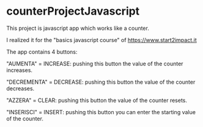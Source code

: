 # counterProjectJavascript

 This project is javascript app which works like a counter.
 
 I realized it for the "basics javascript course" of https://www.start2impact.it
 
 The app contains 4 buttons:
 
 "AUMENTA" = INCREASE: pushing this button the value of the counter increases.
 
 "DECREMENTA" = DECREASE: pushing this button the value of the counter decreases.
 
 "AZZERA" = CLEAR: pushing this button the value of the counter resets.
 
 "INSERISCI" = INSERT: pushing this button you can enter the starting value of the counter.
